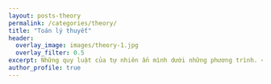 ```yaml
---
layout: posts-theory
permalink: /categories/theory/
title: "Toán lý thuyết"
header:
  overlay_image: images/theory-1.jpg
  overlay_filter: 0.5
excerpt: Những quy luật của tự nhiên ẩn mình dưới những phương trình. <br><br>
author_profile: true
---
```


